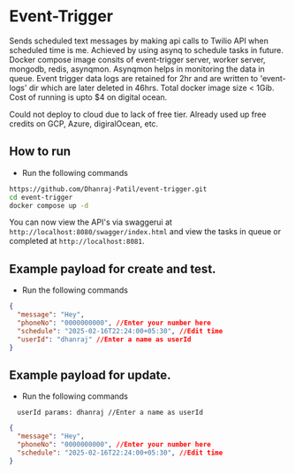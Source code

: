 # Event-Trigger
Sends scheduled text messages by making api calls to Twilio API when scheduled time is me. Achieved by using asynq to schedule tasks in future. Docker compose image consits of event-trigger server, worker server, mongodb, redis, asynqmon. Asynqmon helps in monitoring the data in queue. Event trigger data logs are retained for 2hr and are written to 'event-logs' dir which are later deleted in 46hrs. Total docker image size < 1Gib. Cost of running is upto $4 on digital ocean.

Could not deploy to cloud due to lack of free tier. Already used up free credits on GCP, Azure, digiralOcean, etc.

## How to run
- Run the following commands
```bash
https://github.com/Dhanraj-Patil/event-trigger.git
cd event-trigger
docker compose up -d
```

You can now view the API's via swaggerui at `http://localhost:8080/swagger/index.html` and view the tasks in queue or completed at `http://localhost:8081`.

## Example payload for create and test.
- Run the following commands
```json
{
  "message": "Hey",
  "phoneNo": "0000000000", //Enter your number here
  "schedule": "2025-02-16T22:24:00+05:30", //Edit time
  "userId": "dhanraj" //Enter a name as userId
}
```

## Example payload for update.
- Run the following commands
```params
  userId params: dhanraj //Enter a name as userId
```
```json
{
  "message": "Hey",
  "phoneNo": "0000000000", //Enter your number here
  "schedule": "2025-02-16T22:24:00+05:30", //Edit time
}
```
